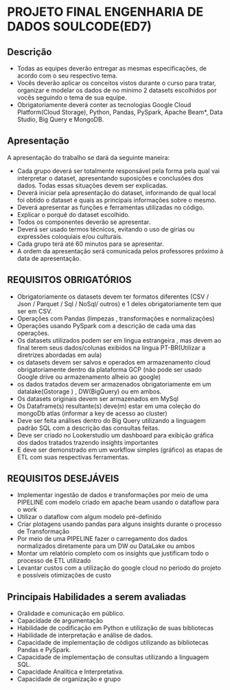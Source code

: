 # PROJETO FINAL ENGENHARIA DE DADOS SOULCODE(ED7)

## Descrição

* Todas as equipes deverão entregar as mesmas especificações, de acordo com o seu respectivo tema.
* Vocês deverão aplicar os conceitos vistos durante o curso para tratar, organizar e modelar os dados de no mínimo 2 datasets escolhidos por vocês seguindo o tema de sua equipe.
* Obrigatoriamente deverá conter as tecnologias Google Cloud Platform(Cloud Storage), Python, Pandas, PySpark, Apache Beam*, Data Studio, Big Query e MongoDB.



## Apresentação

A apresentação do trabalho se dará da seguinte maneira:

* Cada grupo deverá ser totalmente responsável pela forma pela qual vai interpretar o dataset, apresentando suposições e conclusões dos dados. Todas essas situações devem ser explicadas.
* Deverá iniciar pela apresentação do dataset, informando de qual local foi obtido o dataset e quais as principais informações sobre o mesmo.
* Deverá apresentar as funções e ferramentas utilizadas no código.
* Explicar o porquê do dataset escolhido.
* Todos os componentes deverão se apresentar.
* Deverá ser usado termos técnicos, evitando o uso de gírias ou expressões coloquiais e/ou culturais.
* Cada grupo terá até 60 minutos para se apresentar.
* A ordem da apresentação será comunicada pelos professores próximo à data de apresentação.


## REQUISITOS OBRIGATÓRIOS

* Obrigatoriamente os datasets devem ter formatos diferentes (CSV / Json / Parquet / Sql / NoSql/ outros) e 1 deles obrigatoriamente tem que ser em CSV.
* Operações com Pandas (limpezas , transformações e normalizações) 
* Operações usando PySpark com a descrição de cada uma das operações.
* Os datasets utilizados podem ser em lingua estrangeira , mas devem ao final terem seus dados/colunas exibidos na lingua PT-BR(Utilizar a diretrizes abordadas em aula)
* os datasets devem ser salvos e operados em armazenamento cloud obrigatoriamente dentro da plataforma GCP (não pode ser usado Google drive ou armazenamento alheio ao google)
* os dados tratados devem ser armazenados obrigatoriamente em um datalake(Gstorage ) , DW(BigQuery) ou em ambos.
* Os datasets originais devem ser armazenados em MySql
* Os Dataframe(s) resultante(s) deve(m) estar em uma coleção do mongoDb atlas (informar a key de acesso ao cluster) 
* Deve ser feita análises dentro do Big Query utilizando a linguagem padrão SQL com a descrição das consultas feitas.
* Deve ser criado no Lookerstudio um dashboard para exibição gráfica dos dados tratados trazendo insights importantes
* E deve ser demonstrado em um workflow simples (gráfico) as etapas de ETL com suas respectivas ferramentas.


## REQUISITOS DESEJÁVEIS

* Implementar ingestão de dados e transformações por meio de uma PIPELINE com modelo criado em apache beam usando o dataflow para o work
* Utilizar o dataflow com algum modelo pré-definido
* Criar plotagens usando pandas para alguns insights durante o processo de Transformação 
* Por meio de uma PIPELINE fazer o carregamento dos dados normalizados diretamente para um DW ou DataLake ou ambos
* Montar um relatório completo com os insights que justificam todo o processo de ETL utilizado
* Levantar custos com a utilização do google cloud no período do projeto e possíveis otimizações de custo


## Principais Habilidades a serem avaliadas

* Oralidade e comunicação em público.
* Capacidade de argumentação
* Habilidade de codificação em Python e utilização de suas bibliotecas
* Habilidade de interpretação e análise de dados.
* Capacidade de implementação de códigos utilizando as bibliotecas Pandas e PySpark.
* Capacidade de implementação de consultas utilizando a linguagem SQL.
* Capacidade Analítica e Interpretativa.
* Capacidade de organização e grupo
